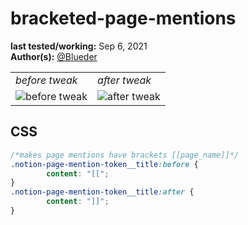 # bracketed-page-mentions
**last tested/working:** Sep 6, 2021 </br>
**Author(s):** [@Blueder](https://github.com/Blueder)

<table border="0">
 <tr>
    <td><i>before tweak</i></td>
    <td><i>after tweak</i></td>
 </tr>
 <tr>
    <td><img alt="before tweak" src="https://i.imgur.com/5XjRfnx.png"></td>
    <td><img alt="after tweak" src="https://i.imgur.com/ZTFoR75.png"></td>
 </tr>
</table>

## CSS
```css
/*makes page mentions have brackets [[page_name]]*/
.notion-page-mention-token__title:before {
        content: "[[";
}
.notion-page-mention-token__title:after {
        content: "]]";
}
```
